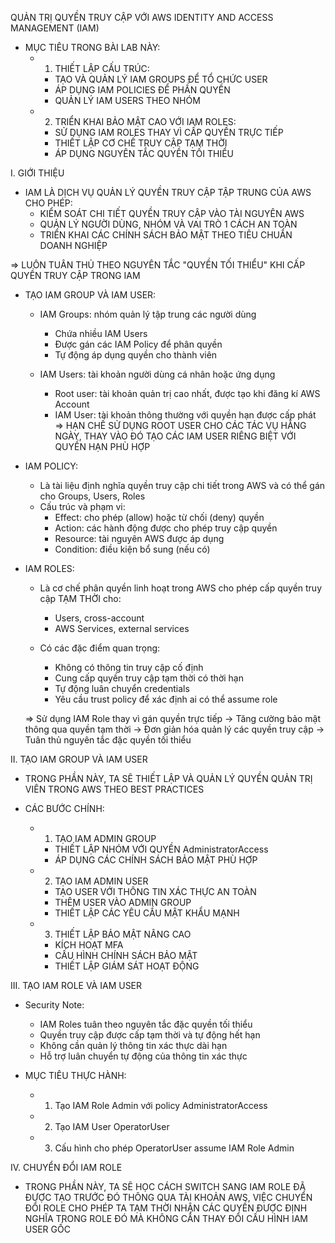 QUẢN TRỊ QUYỀN TRUY CẬP VỚI AWS IDENTITY AND ACCESS MANAGEMENT (IAM)

- MỤC TIÊU TRONG BÀI LAB NÀY:
	- 1. THIẾT LẬP CẤU TRÚC:
		+ TẠO VÀ QUẢN LÝ IAM GROUPS ĐỂ TỔ CHỨC USER
		+ ÁP DỤNG IAM POLICIES ĐỂ PHẦN QUYỀN
		+ QUẢN LÝ IAM USERS THEO NHÓM

	- 2. TRIỂN KHAI BẢO MẬT CAO VỚI IAM ROLES:
		+ SỬ DỤNG IAM ROLES THAY VÌ CẤP QUYỀN TRỰC TIẾP
		+ THIẾT LẬP CƠ CHẾ TRUY CẬP TẠM THỜI
		+ ÁP DỤNG NGUYÊN TẮC QUYỀN TỐI THIỂU


I. GIỚI THIỆU

- IAM LÀ DỊCH VỤ QUẢN LÝ QUYỀN TRUY CẬP TẬP TRUNG CỦA AWS CHO PHÉP:
	+ KIỂM SOÁT CHI TIẾT QUYỀN TRUY CẬP VÀO TÀI NGUYÊN AWS
	+ QUẢN LÝ NGƯỜI DÙNG, NHÓM VÀ VAI TRÒ 1 CÁCH AN TOÀN
	+ TRIỂN KHAI CÁC CHÍNH SÁCH BẢO MẬT THEO TIÊU CHUẨN DOANH NGHIỆP

=> LUÔN TUÂN THỦ THEO NGUYÊN TẮC "QUYỀN TỐI THIỂU" KHI CẤP QUYỀN TRUY CẬP TRONG IAM


- TẠO IAM GROUP VÀ IAM USER:
	+ IAM Groups: nhóm quản lý tập trung các người dùng
		+ Chứa nhiều IAM Users
		+ Được gán các IAM Policy để phân quyền
		+ Tự động áp dụng quyền cho thành viên
		
	+ IAM Users: tài khoản người dùng cá nhân hoặc ứng dụng
		+ Root user: tài khoản quản trị cao nhất, được tạo khi đăng kí AWS Account
		+ IAM User: tài khoản thông thường với quyền hạn được cấp phát
	=> HẠN CHẾ SỬ DỤNG ROOT USER CHO CÁC TÁC VỤ HẰNG NGÀY, THAY VÀO ĐÓ TẠO CÁC IAM USER RIÊNG BIỆT VỚI QUYỀN HẠN PHÙ HỢP

- IAM POLICY:
	- Là tài liệu định nghĩa quyền truy cập chi tiết trong AWS và có thể gán cho Groups, Users, Roles
	- Cấu trúc và phạm vi:
		+ Effect: cho phép (allow) hoặc từ chối (deny) quyền
		+ Action: các hành động được cho phép truy cập quyền
		+ Resource: tài nguyên AWS được áp dụng
		+ Condition: điều kiện bổ sung (nếu có)

- IAM ROLES:
	- Là cơ chế phân quyền linh hoạt trong AWS cho phép cấp quyền truy cập TẠM THỜI cho:
		+ Users, cross-account
		+ AWS Services, external services

	- Có các đặc điểm quan trọng:
		+ Không có thông tin truy cập cố định
		+ Cung cấp quyền truy cập tạm thời có thời hạn
		+ Tự động luân chuyển credentials
		+ Yêu cầu trust policy để xác định ai có thể assume role

	=> Sử dụng IAM Role thay vì gán quyền trực tiếp
		-> Tăng cường bảo mật thông qua quyền tạm thời
		-> Đơn giản hóa quản lý các quyền truy cập
		-> Tuân thủ nguyên tắc đặc quyền tối thiểu

II. TẠO IAM GROUP VÀ IAM USER

- TRONG PHẦN NÀY, TA SẼ THIẾT LẬP VÀ QUẢN LÝ QUYỀN QUẢN TRỊ VIÊN TRONG AWS THEO BEST PRACTICES

- CÁC BƯỚC CHÍNH:
	- 1. TẠO IAM ADMIN GROUP
		+ THIẾT LẬP NHÓM VỚI QUYỀN AdministratorAccess
		+ ÁP DỤNG CÁC CHÍNH SÁCH BẢO MẬT PHÙ HỢP
		
	- 2. TẠO IAM ADMIN USER
		+ TẠO USER VỚI THÔNG TIN XÁC THỰC AN TOÀN
		+ THÊM USER VÀO ADMIN GROUP
		+ THIẾT LẬP CÁC YÊU CẦU MẬT KHẨU MẠNH

	- 3. THIẾT LẬP BẢO MẬT NÂNG CAO
		+ KÍCH HOẠT MFA
		+ CẤU HÌNH CHÍNH SÁCH BẢO MẬT
		+ THIẾT LẬP GIÁM SÁT HOẠT ĐỘNG


III. TẠO IAM ROLE VÀ IAM USER

- Security Note:
	- IAM Roles tuân theo nguyên tắc đặc quyền tối thiểu
	- Quyền truy cập được cấp tạm thời và tự động hết hạn
	- Không cần quản lý thông tin xác thực dài hạn
	- Hỗ trợ luân chuyển tự động của thông tin xác thực

- MỤC TIÊU THỰC HÀNH:
	- 1. Tạo IAM Role Admin với policy AdministratorAccess
	- 2. Tạo IAM User OperatorUser
	- 3. Cấu hình cho phép OperatorUser assume IAM Role Admin


IV. CHUYỂN ĐỔI IAM ROLE

- TRONG PHẦN NÀY, TA SẼ HỌC CÁCH SWITCH SANG IAM ROLE ĐÃ ĐƯỢC TẠO TRƯỚC ĐÓ THÔNG QUA TÀI KHOẢN AWS, VIỆC CHUYỂN ĐỔI ROLE CHO PHÉP TA TẠM THỜI NHẬN CÁC QUYỀN ĐƯỢC ĐỊNH NGHĨA TRONG ROLE ĐÓ MÀ KHÔNG CẦN THAY ĐỔI CẤU HÌNH IAM USER GỐC


	

